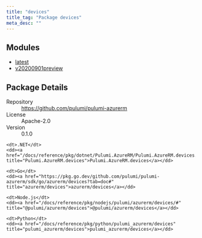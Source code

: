 ```yaml
---
title: "devices"
title_tag: "Package devices"
meta_desc: ""
---
```


<!-- WARNING: this file was generated by Pulumi Docs Generator. -->
<!-- Do not edit by hand unless you're certain you know what you are doing! -->



<h2 id="modules">Modules</h2>
<ul class="api">
    <li><a href="latest/" title="latest"><span class="symbol module"></span>latest</a></li>
    <li><a href="v20200901preview/" title="v20200901preview"><span class="symbol module"></span>v20200901preview</a></li>
</ul>

<h2 id="package-details">Package Details</h2>
<dl class="package-details">
	<dt>Repository</dt>
	<dd><a href="https://github.com/pulumi/pulumi-azurerm">https://github.com/pulumi/pulumi-azurerm</a></dd>
	<dt>License</dt>
	<dd>Apache-2.0</dd>
	<dt>Version</dt>
	<dd>0.1.0</dd>
</dl>



<dl class="tabular">

    <dt>.NET</dt>
    <dd><a href="/docs/reference/pkg/dotnet/Pulumi.AzureRM/Pulumi.AzureRM.devices.html" title="Pulumi.AzureRM.devices">Pulumi.AzureRM.devices</a></dd>

    <dt>Go</dt>
    <dd><a href="https://pkg.go.dev/github.com/pulumi/pulumi-azurerm/sdk/go/azurerm/devices?tab=doc#" title="azurerm/devices">azurerm/devices</a></dd>

    <dt>Node.js</dt>
    <dd><a href="/docs/reference/pkg/nodejs/pulumi/azurerm/devices/#" title="@pulumi/azurerm/devices">@pulumi/azurerm/devices</a></dd>

    <dt>Python</dt>
    <dd><a href="/docs/reference/pkg/python/pulumi_azurerm/devices" title="pulumi_azurerm/devices">pulumi_azurerm/devices</a></dd>

</dl>

